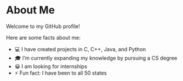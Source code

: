 # About Me

Welcome to my GitHub profile!

Here are some facts about me:

- 💻 I have created projects in C, C++, Java, and Python
- 🎓 I’m currently expanding my knowledge by pursuing a CS degree
- 😀 I am looking for internships
- ⚡ Fun fact: I have been to all 50 states
